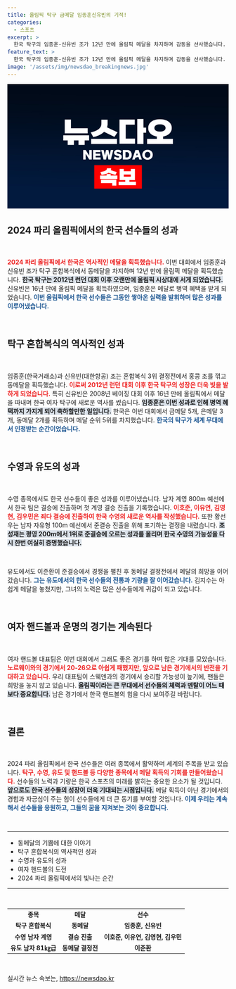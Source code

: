 ```yaml
---
title: 올림픽 탁구 금메달 임종훈신유빈의 기적!
categories:
  - 스포츠
excerpt: >
  한국 탁구의 임종훈-신유빈 조가 12년 만에 올림픽 메달을 차지하며 감동을 선사했습니다. 동메달 획득으로 임종훈은 병역 혜택을 얻었고, 북한은 8년 만에 메달을 따냈습니다. 한국 선수단, 메달 순위 5위에 올라!
feature_text: >
  한국 탁구의 임종훈-신유빈 조가 12년 만에 올림픽 메달을 차지하며 감동을 선사했습니다. 동메달 획득으로 임종훈은 병역 혜택을 얻었고, 북한은 8년 만에 메달을 따냈습니다. 한국 선수단, 메달 순위 5위에 올라!
image: '/assets/img/newsdao_breakingnews.jpg'
---
```


<p><img src="/assets/img/newsdao_breakingnews.jpg" alt="cryptoinkorea 속보" /></p>

<h2 data-ke-size="size26">2024 파리 올림픽에서의 한국 선수들의 성과</h2>

<p data-ke-size="size16">&nbsp;</p>

<p><b><span style="color: #ee2323;">2024 파리 올림픽에서 한국은 역사적인 메달을 획득했습니다.</span></b> 이번 대회에서 임종훈과 신유빈 조가 탁구 혼합복식에서 동메달을 차지하며 12년 만에 올림픽 메달을 획득했습니다. <b><span style="background-color: #21538527;">한국 탁구는 2012년 런던 대회 이후 오랜만에 올림픽 시상대에 서게 되었습니다.</span></b> 신유빈은 16년 만에 올림픽 메달을 획득하였으며, 임종훈은 메달로 병역 혜택을 받게 되었습니다. <b><span style="color: #1a5490;">이번 올림픽에서 한국 선수들은 그동안 쌓아온 실력을 발휘하며 많은 성과를 이루어냈습니다.</span></b></p>

<p data-ke-size="size16">&nbsp;</p>

<h2 data-ke-size="size26">탁구 혼합복식의 역사적인 성과</h2>

<p data-ke-size="size16">&nbsp;</p>

<p>임종훈(한국거래소)과 신유빈(대한항공) 조는 혼합복식 3위 결정전에서 홍콩 조를 꺾고 동메달을 획득했습니다. <b><span style="color: #ee2323;">이로써 2012년 런던 대회 이후 한국 탁구의 성장은 더욱 빛을 발하게 되었습니다.</span></b> 특히 신유빈은 2008년 베이징 대회 이후 16년 만에 올림픽에서 메달을 따내며 한국 여자 탁구에 새로운 역사를 썼습니다. <b><span style="background-color: #21538527;">임종훈은 이번 성과로 인해 병역 혜택까지 가지게 되어 축하할만한 일입니다.</span></b> 한국은 이번 대회에서 금메달 5개, 은메달 3개, 동메달 2개를 획득하며 메달 순위 5위를 차지했습니다. <b><span style="color: #1a5490;">한국의 탁구가 세계 무대에서 인정받는 순간이었습니다.</span></b></p>

<p data-ke-size="size16">&nbsp;</p>

<h2 data-ke-size="size26">수영과 유도의 성과</h2>

<p data-ke-size="size16">&nbsp;</p>

<p>수영 종목에서도 한국 선수들이 좋은 성과를 이루어냈습니다. 남자 계영 800m 예선에서 한국 팀은 결승에 진출하며 첫 계영 결승 진출을 기록했습니다. <b><span style="color: #ee2323;">이호준, 이유연, 김영현, 김우민은 죄다 결승에 진출하여 한국 수영의 새로운 역사를 작성했습니다.</span></b>  또한 황선우는 남자 자유형 100m 예선에서 준결승 진출을 위해 포기하는 결정을 내렸습니다. <b><span style="background-color: #21538527;">조성재는 평영 200m에서 1위로 준결승에 오르는 성과를 올리며 한국 수영의 가능성을 다시 한번 여실히 증명했습니다.</span></b></p>

<p data-ke-size="size16">&nbsp;</p>

<p>유도에서도 이준환이 준결승에서 경쟁을 펼친 후 동메달 결정전에서 메달의 희망을 이어갔습니다. <b><span style="color: #1a5490;">그는 유도에서의 한국 선수들의 전통과 기량을 잘 이어갔습니다.</span></b> 김지수는 아쉽게 메달을 놓쳤지만, 그녀의 노력은 많은 선수들에게 귀감이 되고 있습니다. </p>

<p data-ke-size="size16">&nbsp;</p>

<h2 data-ke-size="size26">여자 핸드볼과 운명의 경기는 계속된다</h2>

<p data-ke-size="size16">&nbsp;</p>

<p>여자 핸드볼 대표팀은 이번 대회에서 그래도 좋은 경기를 하며 많은 기대를 모았습니다. <b><span style="color: #ee2323;">노르웨이와의 경기에서 20-26으로 아쉽게 패했지만, 앞으로 남은 경기에서의 반전을 기대하고 있습니다.</span></b> 우리 대표팀이 스웨덴과의 경기에서 승리할 가능성이 높기에, 팬들은 희망을 놓지 않고 있습니다. <b><span style="background-color: #21538527;">올림픽이라는 큰 무대에서 선수들의 체력과 멘탈이 어느 때보다 중요합니다.</span></b> 남은 경기에서 한국 핸드볼의 힘을 다시 보여주길 바랍니다. </p>

<p data-ke-size="size16">&nbsp;</p>

<h2 data-ke-size="size26">결론</h2>

<p data-ke-size="size16">&nbsp;</p>

<p>2024 파리 올림픽에서 한국 선수들은 여러 종목에서 활약하며 세계의 주목을 받고 있습니다. <b><span style="color: #ee2323;">탁구, 수영, 유도 및 핸드볼 등 다양한 종목에서 메달 획득의 기회를 만들어왔습니다.</span></b> 선수들의 노력과 기량은 한국 스포츠의 미래를 밝히는 중요한 요소가 될 것입니다. <b><span style="background-color: #21538527;">앞으로도 한국 선수들의 성장이 더욱 기대되는 시점입니다.</span></b> 메달 획득이 아닌 경기에서의 경험과 자긍심이 주는 힘이 선수들에게 더 큰 동기를 부여할 것입니다. <b><span style="color: #1a5490;">이제 우리는 계속해서 선수들을 응원하고, 그들의 꿈을 지켜보는 것이 중요합니다.</span></b></p>

<p data-ke-size="size16">&nbsp;</p>

<hr />

<ul>
  <li>동메달의 기쁨에 대한 이야기</li>
  <li>탁구 혼합복식의 역사적인 성과</li>
  <li>수영과 유도의 성과</li>
  <li>여자 핸드볼의 도전</li>
  <li>2024 파리 올림픽에서의 빛나는 순간</li>
</ul>

<hr />

<p data-ke-size="size16">&nbsp;</p>

<table>
  <tr>
    <td style="text-align: center; height: 17px;"><b>종목</b></td>
    <td style="text-align: center; height: 17px;"><b>메달</b></td>
    <td style="text-align: center; height: 17px;"><b>선수</b></td>
  </tr>
  <tr>
    <td style="text-align: center; height: 17px;"><b>탁구 혼합복식</b></td>
    <td style="text-align: center; height: 17px;"><b>동메달</b></td>
    <td style="text-align: center; height: 17px;"><b>임종훈, 신유빈</b></td>
  </tr>
  <tr>
    <td style="text-align: center; height: 17px;"><b>수영 남자 계영</b></td>
    <td style="text-align: center; height: 17px;"><b>결승 진출</b></td>
    <td style="text-align: center; height: 17px;"><b>이호준, 이유연, 김영현, 김우민</b></td>
  </tr>
  <tr>
    <td style="text-align: center; height: 17px;"><b>유도 남자 81㎏급</b></td>
    <td style="text-align: center; height: 17px;"><b>동메달 결정전</b></td>
    <td style="text-align: center; height: 17px;"><b>이준환</b></td>
  </tr>
</table>

<p data-ke-size="size16">&nbsp;</p>
실시간 뉴스 속보는, <a href="https://newsdao.kr" rel="dofollow">https://newsdao.kr</a>


